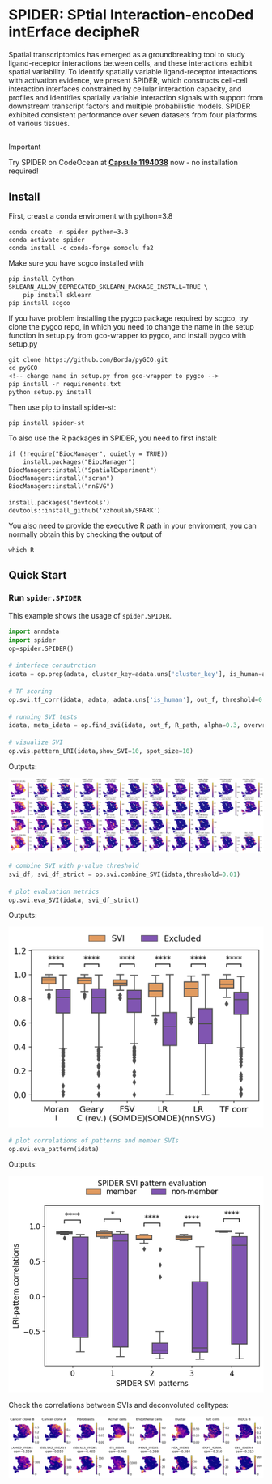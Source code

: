 # SPIDER: SPtial Interaction-encoDed intErface decipheR

Spatial transcriptomics has emerged as a groundbreaking tool to study ligand-receptor interactions between cells, and these interactions exhibit spatial variability. To identify spatially variable ligand-receptor interactions with activation evidence, we present SPIDER, which constructs cell-cell interaction interfaces constrained by cellular interaction capacity, and profiles and identifies spatially variable interaction signals with support from downstream transcript factors and multiple probabilistic models. SPIDER exhibited consistent performance over seven datasets from four platforms of various tissues. 

## 
> [!IMPORTANT]  
> Try SPIDER on CodeOcean at **[Capsule 1194038](https://codeocean.com/capsule/1194038/tree/v1)** now - no installation required!

## Install
First, creast a conda enviroment with python=3.8
```shell
conda create -n spider python=3.8
conda activate spider
conda install -c conda-forge somoclu fa2
```
Make sure you have scgco installed with 
```shell
pip install Cython
SKLEARN_ALLOW_DEPRECATED_SKLEARN_PACKAGE_INSTALL=TRUE \ 
    pip install sklearn
pip install scgco
```

If you have problem installing the pygco package required by scgco, try clone the pygco repo, in which you need to change the name in the setup function in setup.py from gco-wrapper to pygco, and install pygco with setup.py
```shell
git clone https://github.com/Borda/pyGCO.git
cd pyGCO
<!-- change name in setup.py from gco-wrapper to pygco -->
pip install -r requirements.txt
python setup.py install
```

Then use pip to install spider-st:
```shell
pip install spider-st
```

To also use the R packages in SPIDER, you need to first install:
```shell
if (!require("BiocManager", quietly = TRUE))
    install.packages("BiocManager")
BiocManager::install("SpatialExperiment")
BiocManager::install("scran")
BiocManager::install("nnSVG")

install.packages('devtools')
devtools::install_github('xzhoulab/SPARK')
```

You also need to provide the executive R path in your enviroment, you can normally obtain this by checking the output of
```shell
which R
```

## Quick Start

### Run `spider.SPIDER`
This example shows the usage of `spider.SPIDER`.

```python
import anndata 
import spider
op=spider.SPIDER()

# interface consutrction
idata = op.prep(adata, cluster_key=adata.uns['cluster_key'], is_human=adata.uns['is_human'], is_sc=adata.uns['is_sc'], itermax=1000, imputation=True, normalize_total=True)

# TF scoring
op.svi.tf_corr(idata, adata, adata.uns['is_human'], out_f, threshold=0.3)

# running SVI tests
idata, meta_idata = op.find_svi(idata, out_f, R_path, alpha=0.3, overwrite=True, n_jobs=1, svi_number=0)

# visualize SVI
op.vis.pattern_LRI(idata,show_SVI=10, spot_size=10)
```

Outputs:

![Metrics](https://github.com/deepomicslab/SPIDER/raw/main/demo/demo_pattern.png)

```python
# combine SVI with p-value threshold
svi_df, svi_df_strict = op.svi.combine_SVI(idata,threshold=0.01)

# plot evaluation metrics
op.svi.eva_SVI(idata, svi_df_strict)
```

Outputs:

![Metrics](https://github.com/deepomicslab/SPIDER/raw/main/demo/demo_eva_svi.png)

```python
# plot correlations of patterns and member SVIs
op.svi.eva_pattern(idata)
```

Outputs:

![Metrics](https://github.com/deepomicslab/SPIDER/raw/main/demo/demo_pattern_eva.png)


Check the correlations between SVIs and deconvoluted celltypes:

![Metrics](https://github.com/deepomicslab/SPIDER/raw/main/demo/demo_celltypes.png)


